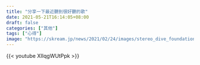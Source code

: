```yaml
---
title: "分享一下最近聽到很好聽的歌"
date: 2021-05-21T16:14:05+08:00
draft: false
categories: ["其他"]
tags: ["心得"]
image: "https://skream.jp/news/2021/02/24/images/stereo_dive_foundation_feature.jpg"
---
```

{{< youtube XIIqgWUtPpk >}}
